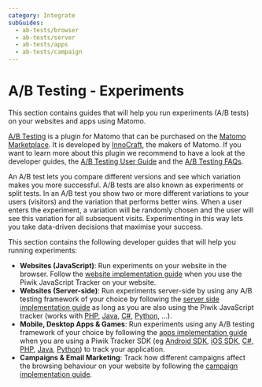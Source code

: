 ```yaml
---
category: Integrate
subGuides:
  - ab-tests/browser
  - ab-tests/server
  - ab-tests/apps
  - ab-tests/campaign
---
```

# A/B Testing - Experiments

This section contains guides that will help you run experiments (A/B tests) on your websites and apps using Matomo.

[A/B Testing](https://www.ab-tests.net/) is a plugin for Matomo that can be purchased on 
the [Matomo Marketplace](https://plugins.matomo.org/AbTesting). It is developed by [InnoCraft](https://www.innocraft.com), 
the makers of Matomo. If you want to learn more about this plugin we recommend to have a look at the developer guides, 
the [A/B Testing User Guide](https://matomo.org/docs/ab-testing/) and the [A/B Testing FAQs](https://matomo.org/faq/ab-testing/).

An A/B test lets you compare different versions and see which variation makes you more successful. 
A/B tests are also known as experiments or split tests. In an A/B test you show two or more different variations to your 
users (visitors) and the variation that performs better wins. When a user enters the experiment, a variation will be 
randomly chosen and the user will see this variation for all subsequent visits. Experimenting in this 
way lets you take data-driven decisions that maximise your success.

This section contains the following developer guides that will help you running experiments:

* **Websites (JavaScript)**: Run experiments on your website in the browser. Follow the [website implementation guide](/guides/ab-tests/browser) when you use the Piwik JavaScript Tracker on your website.  
* **Websites (Server-side)**: Run experiments server-side by using any A/B testing framework of your choice by following the [server side implementation guide](/guides/ab-tests/server) as long as you are also using the Piwik JavaScript tracker (works with [PHP](https://github.com/matomo-org/matomo-php-tracker), [Java](https://github.com/matomo-org/matomo-java-tracker), [C#](https://github.com/matomo-org/piwik-dotnet-tracker), [Python](https://github.com/matomo-org/piwik-python-tracker/tree/dev), ...).
* **Mobile, Desktop Apps & Games**: Run experiments using any A/B testing framework of your choice by following the [apps implementation guide](/guides/ab-tests/apps) when you are using a Piwik Tracker SDK (eg [Android SDK](https://github.com/matomo-org/matomo-sdk-android), [iOS SDK](https://github.com/matomo-org/matomo-sdk-ios), [C#](https://github.com/matomo-org/piwik-dotnet-tracker), [PHP](https://github.com/matomo-org/piwik-php-tracker), [Java](https://github.com/matomo-org/matomo-java-tracker), [Python](https://github.com/matomo-org/piwik-python-tracker/tree/dev)) to track your application.
* **Campaigns & Email Marketing**: Track how different campaigns affect the browsing behaviour on your website by following the [campaign implementation guide](/guides/ab-tests/campaign).
